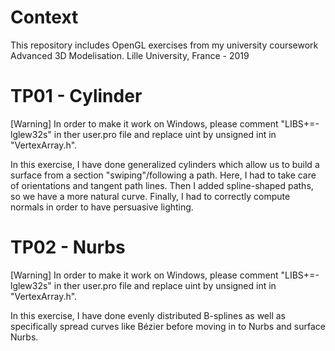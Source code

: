 # Context

This repository includes OpenGL exercises from my university coursework Advanced 3D Modelisation.
Lille University, France - 2019

# TP01 - Cylinder

[Warning] In order to make it work on Windows, please comment "LIBS+=-lglew32s" in ther user.pro file and replace uint by unsigned int in "VertexArray.h".

In this exercise, I have done generalized cylinders which allow us to build a surface from a section "swiping"/following a path. Here, I had to take care of orientations and tangent path lines.
Then I added spline-shaped paths, so we have a more natural curve.
Finally, I had to correctly compute normals in order to have persuasive lighting.

# TP02 - Nurbs

[Warning] In order to make it work on Windows, please comment "LIBS+=-lglew32s" in ther user.pro file and replace uint by unsigned int in "VertexArray.h".

In this exercise, I have done evenly distributed B-splines as well as specifically spread curves like Bézier before moving in to Nurbs and surface Nurbs.
